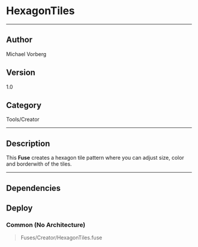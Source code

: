 # HexagonTiles
___

## Author
Michael Vorberg

## Version
1.0

## Category
Tools/Creator

___

## Description
<p>This <b>Fuse</b> creates a hexagon tile pattern where you can adjust size, color and borderwith of the tiles.</p>

___

## Dependencies

## Deploy

### Common (No Architecture)

> Fuses/Creator/HexagonTiles.fuse  
